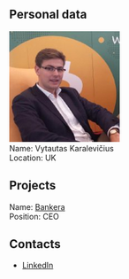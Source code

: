 ## Personal data
![karalevičius photo](photo/vytautas_karalevičius.jpg)  
Name: Vytautas Karalevičius  
Location: UK
## Projects 
Name: [Bankera](../projects/bankera.md)  
Position: CEO
## Contacts
* [LinkedIn](https://www.linkedin.com/in/vytautas-karalevi%C4%8Dius-7a949436/)    
